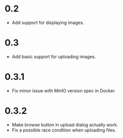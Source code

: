 # 0.2
- Add support for displaying images.

# 0.3
- Add basic support for uploading images.

# 0.3.1
- Fix minor issue with MinIO version spec in Docker.

# 0.3.2
- Make browse button in upload dialog actually work.
- Fix a possible race condition when uploading files.
